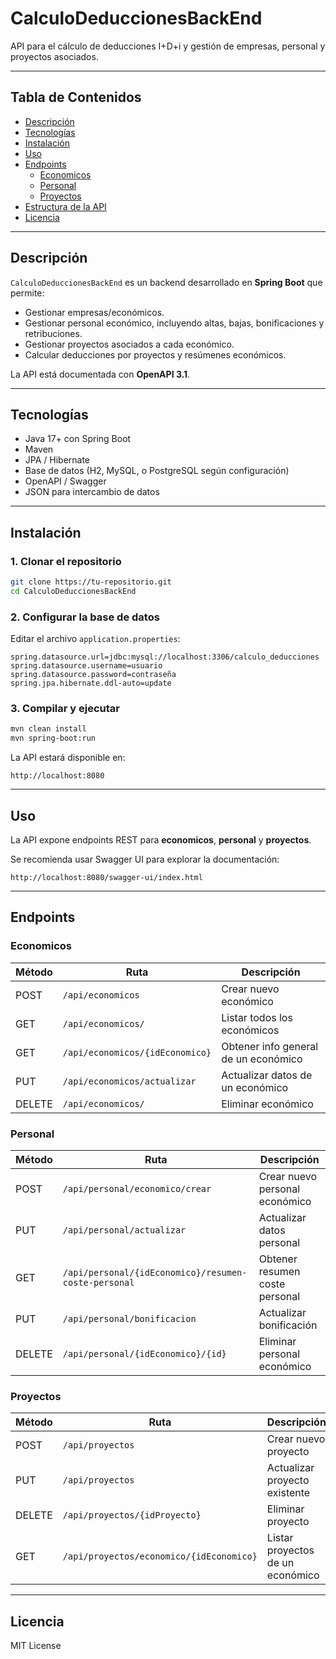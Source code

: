 # CalculoDeduccionesBackEnd

API para el cálculo de deducciones I+D+i y gestión de empresas, personal y proyectos asociados.

---

## Tabla de Contenidos

- [Descripción](#descripción)
- [Tecnologías](#tecnologías)
- [Instalación](#instalación)
- [Uso](#uso)
- [Endpoints](#endpoints)
    - [Economicos](#economicos)
    - [Personal](#personal)
    - [Proyectos](#proyectos)
- [Estructura de la API](#estructura-de-la-api)
- [Licencia](#licencia)

---

## Descripción

`CalculoDeduccionesBackEnd` es un backend desarrollado en **Spring Boot** que permite:

- Gestionar empresas/económicos.
- Gestionar personal económico, incluyendo altas, bajas, bonificaciones y retribuciones.
- Gestionar proyectos asociados a cada económico.
- Calcular deducciones por proyectos y resúmenes económicos.

La API está documentada con **OpenAPI 3.1**.

---

## Tecnologías

- Java 17+ con Spring Boot
- Maven
- JPA / Hibernate
- Base de datos (H2, MySQL, o PostgreSQL según configuración)
- OpenAPI / Swagger
- JSON para intercambio de datos

---

## Instalación

### 1. Clonar el repositorio

```bash
git clone https://tu-repositorio.git
cd CalculoDeduccionesBackEnd
```

### 2. Configurar la base de datos

Editar el archivo `application.properties`:

```properties
spring.datasource.url=jdbc:mysql://localhost:3306/calculo_deducciones
spring.datasource.username=usuario
spring.datasource.password=contraseña
spring.jpa.hibernate.ddl-auto=update
```

### 3. Compilar y ejecutar

```bash
mvn clean install
mvn spring-boot:run
```

La API estará disponible en:

```
http://localhost:8080
```

---

## Uso

La API expone endpoints REST para **economicos**, **personal** y **proyectos**.

Se recomienda usar Swagger UI para explorar la documentación:

```
http://localhost:8080/swagger-ui/index.html
```

---

## Endpoints

### Economicos

| Método | Ruta | Descripción |
|--------|------|-------------|
| POST | `/api/economicos` | Crear nuevo económico |
| GET | `/api/economicos/` | Listar todos los económicos |
| GET | `/api/economicos/{idEconomico}` | Obtener info general de un económico |
| PUT | `/api/economicos/actualizar` | Actualizar datos de un económico |
| DELETE | `/api/economicos/` | Eliminar económico |

### Personal

| Método | Ruta | Descripción |
|--------|------|-------------|
| POST | `/api/personal/economico/crear` | Crear nuevo personal económico |
| PUT | `/api/personal/actualizar` | Actualizar datos personal |
| GET | `/api/personal/{idEconomico}/resumen-coste-personal` | Obtener resumen coste personal |
| PUT | `/api/personal/bonificacion` | Actualizar bonificación |
| DELETE | `/api/personal/{idEconomico}/{id}` | Eliminar personal económico |

### Proyectos

| Método | Ruta | Descripción |
|--------|------|-------------|
| POST | `/api/proyectos` | Crear nuevo proyecto |
| PUT | `/api/proyectos` | Actualizar proyecto existente |
| DELETE | `/api/proyectos/{idProyecto}` | Eliminar proyecto |
| GET | `/api/proyectos/economico/{idEconomico}` | Listar proyectos de un económico |

---


## Licencia

MIT License
